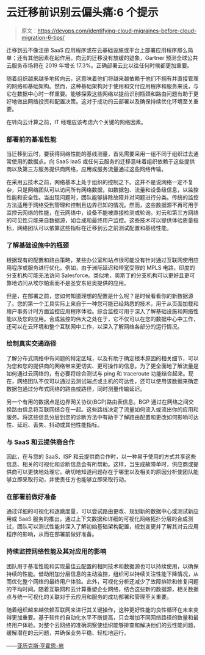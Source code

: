 # 云迁移前识别云偏头痛:6 个提示

> 原文：<https://devops.com/identifying-cloud-migraines-before-cloud-migration-6-tips/>

迁移到云不像注册 SaaS 应用程序或在云基础设施或平台上部署应用程序那么简单；还有其他因素在起作用。向云的迁移没有放缓的迹象，Gartner 预测全球公共云服务市场将在 2019 年增长 17.3%。正确部署云比以往任何时候都更加重要。

随着组织越来越多地转向云，这意味着他们将越来越依赖于他们不拥有并直接管理的网络和基础架构。然而，这种基础架构对于使用和交付应用程序和服务来说，与它在数据中心时一样重要。能够探索这些网络以提前识别瓶颈和路由问题有助于更好地做出网络投资和配置决策。这对于成功的云部署以及确保持续优化环境至关重要。

在转向云计算之前，IT 经理应该考虑六个关键的网络因素。

### **部署前的基准性能**

当迁移到云时，要获得网络性能的基线测量，首先需要采用一组不同于组织过去通常使用的数据点。向 SaaS IaaS 或任何云服务的迁移意味着组织依赖于这些提供商以及第三方服务提供商网络，应用或服务流量通过这些网络传输。

在采用云技术之前，网络基本上处于组织的控制之下。这并不是说网络一定不复杂，只是网络团队可以访问所有网络数据，如数据包、流量和设备级信息，以监控性能和安全性。当出现问题时，团队能够排除故障并对问题进行分类。传统的监控方法适用于网络受到管理和控制且边界已知的情况。然而，这些数据源不再可用于监控云网络的性能，在云网络中，设备不能被直接检测或轮询。对云和第三方网络的可见性只能来自数据源，如合成和最终用户监控。这些技术可以提供体验质量指标，网络团队可以依靠这些指标在迁移到云之前测试配置和基线性能。

### **了解基础设施中的瓶颈**

根据现有的配置和路由策略，某些办公室和站点很可能没有针对通过互联网使用应用程序或服务进行优化。例如，由于洲际延迟和带宽受限的 MPLS 电路，印度的分支机构可能无法访问 Salesforce。类似地，奥斯丁的分支机构可以更好且更可靠地访问从埃尔帕索而不是圣安东尼奥提供的应用。

但是，在部署之前，您如何知道理想的配置是什么呢？是时候看看你的新数据源了。您的第一个工具实际上来自于一种您可能已经熟悉的技术，用于从页面加载和用户事务计时方面监控应用程序体验。综合监控可用于深入了解基础设施和网络性能以及您的应用。合成监控的伟大之处在于，它不仅可以在您的数据中心中工作，还可以在云环境和整个互联网中工作，以深入了解网络各部分的运行情况。

### **绘制真实交通路径**

了解分布式网络中有问题的特定区域，以及有助于确定根本原因的相关细节，可以为您和您的提供商的网络带来更切实、更可操作的信息。为了更全面地了解流量是如何通过云网络的，有必要将综合测试与 ping 和 traceroute 功能结合起来。现在，网络团队不仅可以通过云测试端点或主机的可达性，还可以使用该数据来确定数据包通过分布式网络的路由或路径，同时测量传输延迟。

另一个有用的数据点是边界网关协议(BGP)路由表信息。BGP 通过在网络之间交换路由信息将互联网结合在一起。这些路线决定了流量如何流入或流出你的应用和服务。将这些信息分层到您的诊断方法中有助于了解路由配置和更改如何影响可达性、延迟、丢失、抖动或其他性能指标。

### **与 SaaS 和云提供商合作**

因此，在与您的 SaaS、ISP 和云提供商合作时，以一种易于使用的方式共享这些信息、相关的可视化和诊断信息会有所帮助。这样，当生成故障单时，供应商或提供商可以更快地处理它。确切地知道问题存在于哪里以及相关的原因分析使团队能够立即采取行动，并使责任方也能够立即采取行动。

### **在部署前做好准备**

通过详细的可视化和逐跳度量，可以尝试路由更改、规划新的数据中心或测试新应用或 SaaS 服务的推出。通过上下文数据和详细的可视化网络拓扑分层的合成测试，团队可以测试性能并深入了解初始基础架构配置，规划变更并了解其对云应用程序的影响，从而在部署前做好准备。

### **持续监控网络性能及其对应用的影响**

团队用于基准性能和实现最佳云配置的相同技术和数据源也可以持续使用，以确保持续的性能。借助附加分层信息的主动监控，组织可以持续关注性能下降情况，从而优化整个网络的最终用户体验。此外，可视化分析还减少了故障排除和修复问题的平均时间。随着互联网和云计算重塑企业网络，结合这些新的数据源，相关数据点与统一可视化的关联对于云应用和服务的成功部署和管理至关重要。

随着组织越来越依赖互联网来进行其关键操作，这种更好性能的良性循环在未来变得更加重要。基于软件的自动化水平不断提高，只会增加不同网络路径的数量和最终用户体验。对整个云网络的准确洞察使组织能够排查和解决他们的云性能问题，缓解潜在的云问题，并确保业务平稳、轻松地运行。

——[亚历克斯·亨霍恩-岩](https://devops.com/author/alex-henthorn-iwane/)